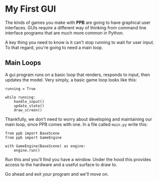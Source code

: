 # My First GUI

The kinds of games you make with **PPB** are going to have graphical
user interfaces. GUIs require a different way of thinking from command
line interface programs that are much more common in Python.

A key thing you need to know is it can't stop running to wait for user
input. To that regard, you're going to need a main loop.

## Main Loops

A gui program runs on a basic loop that renders, responds to input,
then updates the model. Very simply, a basic game loop looks like this:

    running = True

    while running:
        handle_input()
        update_state()
        draw_screen()

Thankfully, we don't need to worry about developing and maintaining our
main loop, since PPB comes with one. In a file called `main.py` write
this:

    from ppb import BaseScene
    from ppb import GameEngine

    with GameEngine(BaseScene) as engine:
        engine.run()

Run this and you'll find you have a window. Under the hood this provides
access to the hardware and a useful surface to draw to.

Go ahead and exit your program and we'll move on.
